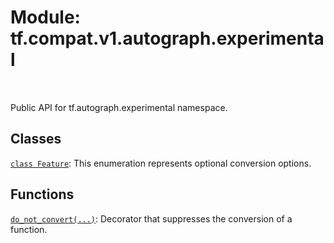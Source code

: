 <div itemscope itemtype="http://developers.google.com/ReferenceObject">
<meta itemprop="name" content="tf.compat.v1.autograph.experimental" />
<meta itemprop="path" content="Stable" />
</div>

# Module: tf.compat.v1.autograph.experimental


<table class="tfo-notebook-buttons tfo-api" align="left">
</table>



Public API for tf.autograph.experimental namespace.



## Classes

[`class Feature`](../../../../tf/autograph/experimental/Feature.md): This enumeration represents optional conversion options.

## Functions

[`do_not_convert(...)`](../../../../tf/autograph/experimental/do_not_convert.md): Decorator that suppresses the conversion of a function.

